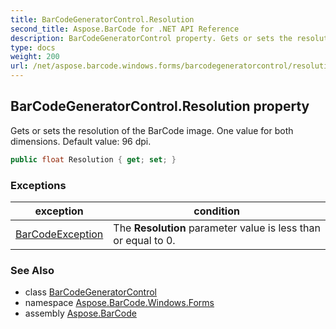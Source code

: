 ```yaml
---
title: BarCodeGeneratorControl.Resolution
second_title: Aspose.BarCode for .NET API Reference
description: BarCodeGeneratorControl property. Gets or sets the resolution of the BarCode image. One value for both dimensions. Default value 96 dpi
type: docs
weight: 200
url: /net/aspose.barcode.windows.forms/barcodegeneratorcontrol/resolution/
---
```

## BarCodeGeneratorControl.Resolution property

Gets or sets the resolution of the BarCode image. One value for both dimensions. Default value: 96 dpi.

```csharp
public float Resolution { get; set; }
```

### Exceptions

| exception | condition |
| --- | --- |
| [BarCodeException](../../../aspose.barcode/barcodeexception/) | The **Resolution** parameter value is less than or equal to 0. |

### See Also

* class [BarCodeGeneratorControl](../)
* namespace [Aspose.BarCode.Windows.Forms](../../barcodegeneratorcontrol/)
* assembly [Aspose.BarCode](../../../)


